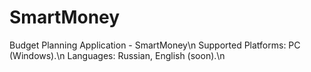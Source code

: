 # SmartMoney
Budget Planning Application - SmartMoney\n
Supported Platforms: PC (Windows).\n
Languages: Russian, English (soon).\n
